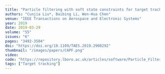 ```yaml
---
title: "Particle filtering with soft state constraints for target tracking"
authors: "Cunjia Liu*, Baibing Li, Wen-Hua Chen"
venue: "IEEE Transactions on Aerospace and Electronic Systems"
year: 2019
date: 2019-03-29
volume: "55"
issues: "6"
pages: "3492-3504"
doi: "https://doi.org/10.1109/TAES.2019.2908292"
thumbnail: "/images/papers/CAPF.png"
video: 
code: "https://repository.lboro.ac.uk/articles/software/Particle_Filtering_with_Soft_State_Constraints_Matlab_code_/7987403?file=14877170"
tags: ["Target tracking"]
---
```


